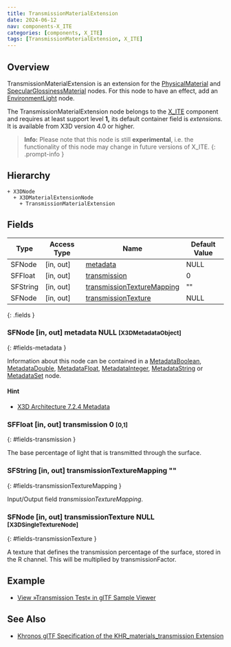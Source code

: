 ```yaml
---
title: TransmissionMaterialExtension
date: 2024-06-12
nav: components-X_ITE
categories: [components, X_ITE]
tags: [TransmissionMaterialExtension, X_ITE]
---
```

<style>
.post h3 {
   word-spacing: 0.2em;
}
</style>

## Overview

TransmissionMaterialExtension is an extension for the [PhysicalMaterial](../../shape/physicalmaterial/) and [SpecularGlossinessMaterial](../specularglossinessmaterial/) nodes. For this node to have an effect, add an [EnvironmentLight](../../lighting/environmentlight) node.

The TransmissionMaterialExtension node belongs to the [X_ITE](/x_ite/components/overview/#x_ite) component and requires at least support level **1,** its default container field is *extensions.* It is available from X3D version 4.0 or higher.

>**Info:** Please note that this node is still **experimental**, i.e. the functionality of this node may change in future versions of X_ITE.
{: .prompt-info }

## Hierarchy

```
+ X3DNode
  + X3DMaterialExtensionNode
    + TransmissionMaterialExtension
```

## Fields

| Type | Access Type | Name | Default Value |
| ---- | ----------- | ---- | ------------- |
| SFNode | [in, out] | [metadata](#fields-metadata) | NULL  |
| SFFloat | [in, out] | [transmission](#fields-transmission) | 0  |
| SFString | [in, out] | [transmissionTextureMapping](#fields-transmissionTextureMapping) | "" |
| SFNode | [in, out] | [transmissionTexture](#fields-transmissionTexture) | NULL  |
{: .fields }

### SFNode [in, out] **metadata** NULL <small>[X3DMetadataObject]</small>
{: #fields-metadata }

Information about this node can be contained in a [MetadataBoolean](/x_ite/components/core/metadataboolean/), [MetadataDouble](/x_ite/components/core/metadatadouble/), [MetadataFloat](/x_ite/components/core/metadatafloat/), [MetadataInteger](/x_ite/components/core/metadatainteger/), [MetadataString](/x_ite/components/core/metadatastring/) or [MetadataSet](/x_ite/components/core/metadataset/) node.

#### Hint

- [X3D Architecture 7.2.4 Metadata](https://www.web3d.org/specifications/X3Dv4/ISO-IEC19775-1v4-IS/Part01/components/core.html#Metadata)

### SFFloat [in, out] **transmission** 0 <small>[0,1]</small>
{: #fields-transmission }

The base percentage of light that is transmitted through the surface.

### SFString [in, out] **transmissionTextureMapping** ""
{: #fields-transmissionTextureMapping }

Input/Output field *transmissionTextureMapping*.

### SFNode [in, out] **transmissionTexture** NULL <small>[X3DSingleTextureNode]</small>
{: #fields-transmissionTexture }

A texture that defines the transmission percentage of the surface, stored in the R channel. This will be multiplied by transmissionFactor.

## Example

- [View »Transmission Test« in glTF Sample Viewer](/x_ite/laboratory/gltf-sample-viewer/?url=TransmissionTest)

## See Also

- [Khronos glTF Specification of the KHR_materials_transmission Extension](https://github.com/KhronosGroup/glTF/tree/main/extensions/2.0/Khronos/KHR_materials_transmission)
